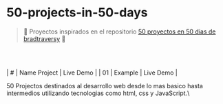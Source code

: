# 50-projects-in-50-days
>:construction: Proyectos inspirados en el repositorio [50 proyectos en 50 dias de bradtraversy](https://github.com/bradtraversy/50projects50days)  :construction:
<br/>
<br/>

| # | Name Project | Live Demo |
| 01 | Example | Live Demo |




50 Projectos destinados al desarrollo web desde lo mas basico hasta intermedios utilizando tecnologias como html, css y JavaScript.\
